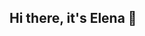## Hi there, it's Elena 👋

<!--
**elena-buivyte/elena-buivyte** is a ✨ _special_ ✨ repository because its `README.md` (this file) appears on your GitHub profile.

Here are some ideas to get you started:

### 🔭 I’m currently working on some data analytics projects
### 🌱 I’m currently learning... Python!
